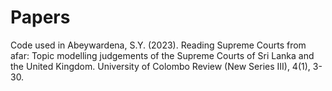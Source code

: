 # Papers

Code used in Abeywardena, S.Y. (2023). Reading Supreme Courts from afar: Topic modelling judgements of the Supreme Courts of Sri Lanka and the United Kingdom. University of Colombo Review (New Series III), 4(1), 3-30.
